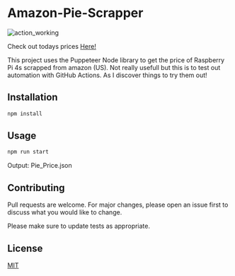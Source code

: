 # Amazon-Pie-Scrapper 
![action_working](https://github.com/cjvillar/amazon-pie-scrapper/actions/workflows/node.js.yml/badge.svg)

Check out todays prices [Here!](https://www.cjvillarreal.com/amazon-pie-scrapper/pie_price.json)

This project uses the Puppeteer Node library to  get the price of Raspberry Pi 4s scrapped from amazon (US). 
Not really usefull but this is to test out automation with GitHub Actions. 
As I discover things to try them out! 

## Installation

```bash
npm install
```
## Usage
```bash
npm run start
```
Output: Pie_Price.json

## Contributing
Pull requests are welcome. For major changes, please open an issue first to discuss what you would like to change.

Please make sure to update tests as appropriate.

## License
[MIT](https://choosealicense.com/licenses/mit/)
